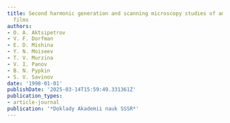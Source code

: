 ```yaml
---
title: Second harmonic generation and scanning microscopy studies of amorphous carbon
  films
authors:
- O. A. Aktsipetrov
- V. F. Dorfman
- E. D. Mishina
- Y. N. Moiseev
- T. V. Murzina
- V. I. Panov
- B. N. Pypkin
- S. V. Savinov
date: '1998-01-01'
publishDate: '2025-03-14T15:59:49.331361Z'
publication_types:
- article-journal
publication: '*Doklady Akademii nauk SSSR*'
---
```

